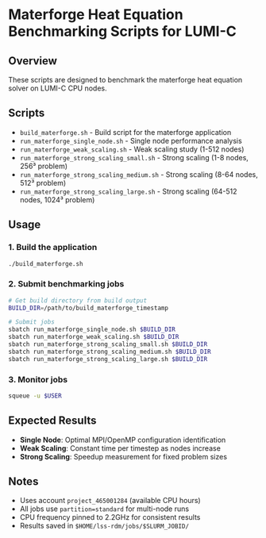 # Materforge Heat Equation Benchmarking Scripts for LUMI-C

## Overview
These scripts are designed to benchmark the materforge heat equation solver on LUMI-C CPU nodes.

## Scripts
- `build_materforge.sh` - Build script for the materforge application
- `run_materforge_single_node.sh` - Single node performance analysis
- `run_materforge_weak_scaling.sh` - Weak scaling study (1-512 nodes)
- `run_materforge_strong_scaling_small.sh` - Strong scaling (1-8 nodes, 256³ problem)
- `run_materforge_strong_scaling_medium.sh` - Strong scaling (8-64 nodes, 512³ problem)
- `run_materforge_strong_scaling_large.sh` - Strong scaling (64-512 nodes, 1024³ problem)

## Usage

### 1. Build the application
```bash
./build_materforge.sh
```

### 2. Submit benchmarking jobs
```bash
# Get build directory from build output
BUILD_DIR=/path/to/build_materforge_timestamp

# Submit jobs
sbatch run_materforge_single_node.sh $BUILD_DIR
sbatch run_materforge_weak_scaling.sh $BUILD_DIR
sbatch run_materforge_strong_scaling_small.sh $BUILD_DIR
sbatch run_materforge_strong_scaling_medium.sh $BUILD_DIR
sbatch run_materforge_strong_scaling_large.sh $BUILD_DIR
```

### 3. Monitor jobs
```bash
squeue -u $USER
```

## Expected Results
- **Single Node**: Optimal MPI/OpenMP configuration identification
- **Weak Scaling**: Constant time per timestep as nodes increase
- **Strong Scaling**: Speedup measurement for fixed problem sizes

## Notes
- Uses account `project_465001284` (available CPU hours)
- All jobs use `partition=standard` for multi-node runs
- CPU frequency pinned to 2.2GHz for consistent results
- Results saved in `$HOME/lss-rdm/jobs/$SLURM_JOBID/`
